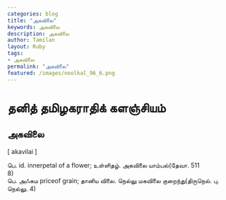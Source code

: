 ```yaml
---  
categories: blog  
title: "அகவிலை"
keywords: அகவிலை  
description: அகவிலை
author: Tamilan  
layout: Ruby  
tags:     
- அகவிலை
permalink: "அகவிலை"  
featured: /images/noolkal_96_6.png  
--- 
```

# தனித் தமிழகராதிக் களஞ்சியம்
## அகவிலை

[ akavilai ]  
  
பெ. id. innerpetal of a flower; உள்ளிதழ். அகவிலை யாம்பல்(தேவா. 511  
8)  
பெ. அஃகம priceof grain; தானிய விலை. நெல்லு மகவிலை குறைந்து(திருநெல். பு. நெல்லு. 4)
